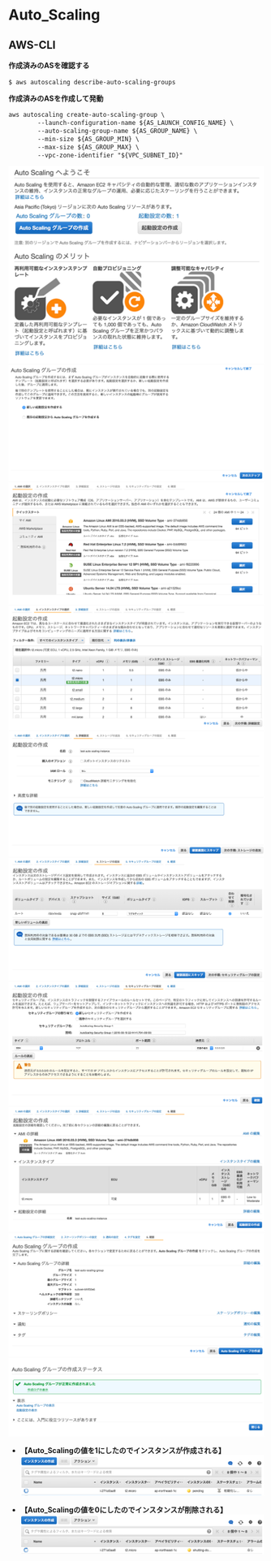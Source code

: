 # Auto_Scaling


## AWS-CLI


**作成済みのASを確認する**

`$ aws autoscaling describe-auto-scaling-groups`


**作成済みのASを作成して発動**
```
aws autoscaling create-auto-scaling-group \
        --launch-configuration-name ${AS_LAUNCH_CONFIG_NAME} \
        --auto-scaling-group-name ${AS_GROUP_NAME} \
        --min-size ${AS_GROUP_MIN} \
        --max-size ${AS_GROUP_MAX} \
        --vpc-zone-identifier "${VPC_SUBNET_ID}"
```



![Alt Text](https://github.com/yhidetoshi/Pictures/raw/master/aws/as1.png)
![Alt Text](https://github.com/yhidetoshi/Pictures/raw/master/aws/as2.png)
![Alt Text](https://github.com/yhidetoshi/Pictures/raw/master/aws/as3.png)
![Alt Text](https://github.com/yhidetoshi/Pictures/raw/master/aws/as4.png)
![Alt Text](https://github.com/yhidetoshi/Pictures/raw/master/aws/as5.png)
![Alt Text](https://github.com/yhidetoshi/Pictures/raw/master/aws/as6.png)
![Alt Text](https://github.com/yhidetoshi/Pictures/raw/master/aws/as7.png)
![Alt Text](https://github.com/yhidetoshi/Pictures/raw/master/aws/as8.png)
![Alt Text](https://github.com/yhidetoshi/Pictures/raw/master/aws/as9.png)
![Alt Text](https://github.com/yhidetoshi/Pictures/raw/master/aws/as10.png)

- **【Auto_Scalingの値を1にしたのでインスタンスが作成される】**
![Alt Text](https://github.com/yhidetoshi/Pictures/raw/master/aws/as11.png)

- **【Auto_Scalingの値を0にしたのでインスタンスが削除される】**
![Alt Text](https://github.com/yhidetoshi/Pictures/raw/master/aws/as12.png)

